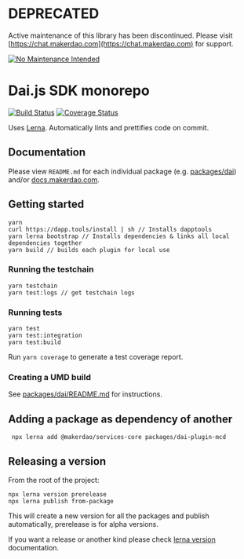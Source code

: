 # DEPRECATED

Active maintenance of this library has been discontinued. Please visit [https://chat.makerdao.com](https://chat.makerdao.com) for support.

[![No Maintenance Intended](https://unmaintained.tech/badge.svg)](https://unmaintained.tech/)

# Dai.js SDK monorepo

[![Build Status][build]][build-url]
[![Coverage Status][cover]][cover-url]

Uses [Lerna](https://github.com/lerna/lerna). Automatically lints and prettifies
code on commit.

## Documentation

Please view `README.md` for each individual package (e.g. [packages/dai](https://github.com/makerdao/dai.js/blob/dev/packages/dai/README.md)) and/or [docs.makerdao.com](https://docs.makerdao.com/dai.js).

## Getting started

```
yarn
curl https://dapp.tools/install | sh // Installs dapptools
yarn lerna bootstrap // Installs dependencies & links all local dependencies together
yarn build // builds each plugin for local use
```

### Running the testchain

```
yarn testchain
yarn test:logs // get testchain logs
```

### Running tests

```
yarn test
yarn test:integration
yarn test:build
```

Run `yarn coverage` to generate a test coverage report.

### Creating a UMD build

See [packages/dai/README.md](https://github.com/makerdao/dai.js/blob/dev/packages/dai/README.md#commands) for instructions.


## Adding a package as dependency of another

```
 npx lerna add @makerdao/services-core packages/dai-plugin-mcd
```

## Releasing a version

From the root of the project:

```
npx lerna version prerelease
npx lerna publish from-package
```

This will create a new version for all the packages and publish automatically, prerelease is for alpha versions.

If you want a release or another kind please check [lerna version](https://github.com/lerna/lerna/tree/main/commands/version) documentation.



[build]: https://circleci.com/gh/makerdao/dai.js.svg?style=svg
[build-url]: https://circleci.com/gh/makerdao/dai.js
[cover]: https://codecov.io/gh/makerdao/dai.js/branch/dev/graph/badge.svg
[cover-url]: https://codecov.io/gh/makerdao/dai.js

